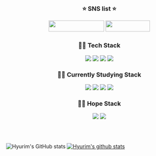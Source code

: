 <h3 align='center'> ⭐ SNS list ⭐ </p>
<p align='center'>
<a href="https://velog.io/@hyuri" target="_blank"><img src="https://img.shields.io/badge/-Hyuri's Velog-20C997?style=flat-square&logo=Velog&logoColor=white" width = 150px height = 30px /></a>
<a href="https://www.instagram.com/woody_96.11.06/" target="_blank"><img src="https://img.shields.io/badge/-Instagram-E4405F?style=flat-square&logo=Instagram&logoColor=white" width = 120px height = 30px/></a>


  <h3 align='center'> 👨‍💻 Tech Stack </h3>
  <p><p align='center'>
  <img src="https://img.shields.io/badge/JavaScript-F7DF1E?style=flat-square&logo=JavaScript&logoColor=white" /> </a>
  <img src="https://img.shields.io/badge/-React-61DAFB?style=flat-square&logo=React&logoColor=white" /> </a>
  <img src="https://img.shields.io/badge/-HTML-E34F26?style=flat-square&logo=HTML5&logoColor=white" /> </a>
  <img src="https://img.shields.io/badge/-CSS-1572B6?style=flat-square&logo=CSS3&logoColor=white" /> </a> </p>
  
  <h3 align='center'> 👨‍💻 Currently Studying Stack </h3>
  <p><p align='center'>
  <img src="https://img.shields.io/badge/-Redux-%23764ABC?style=flat-square&logo=Redux&logoColor=white"/></a>
  <img src="https://img.shields.io/badge/-React--Redux-%23764ABC?style=flat-square&logo=Redux&logoColor=white"/></a>
  <img src="https://img.shields.io/badge/-Next.js-%23000000?style=flat-square&logo=Next.js&logoColor=white"/></a>
  <img src="https://img.shields.io/badge/-Redux--Saga-%23999999?style=flat-square&logo=Redux-Saga&logoColor=white"/></a>
  
  </p>
  
  <h3 align='center'> 👨‍💻 Hope Stack </h3>
  <p><p align='center'>
  <img src="https://img.shields.io/badge/-Swift-F05138?style=flat-square&logo=React&logoColor=white" />
  <img src="https://img.shields.io/badge/-React Native-61DAFB?style=flat-square&logo=React&logoColor=white" /> </a>
  </p>

 <br>
 <br>

![Hyurim's GitHub stats](https://github-readme-stats.vercel.app/api?username=hyurim&theme=github_dark&show_icons=true)
[![Hyurim's github stats](https://github-readme-stats.vercel.app/api/top-langs/?username=Hyurim&theme=github_dark&show_icons=true&hide_border=true&title_color=FFFFFF&icon_color=004386&layout=compact)](https://github.com/Hyurim)
 
<!--
**Hyurim/Hyurim** is a ✨ _special_ ✨ repository because its `README.md` (this file) appears on your GitHub profile.

